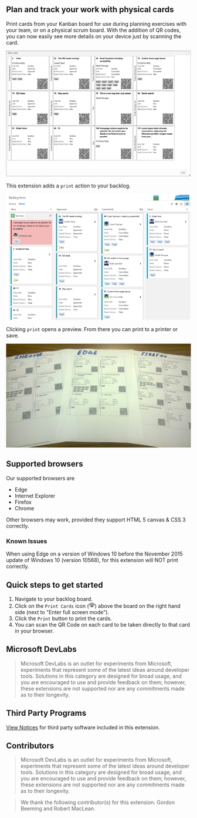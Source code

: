 ## Plan and track your work with physical cards ##

Print cards from your Kanban board for use during planning exercises with your team, or on a physical scrum board. With the addition of QR codes, you can now easily see more details on your device just by scanning the card.

![Physical cards](images/image1.png)

This extension adds a `print` action to your backlog.

![Use your browser](images/image3.png)

Clicking `print` opens a preview. From there you can print to a printer or save. 

![Physically printed](images/image2.png)

## Supported browsers ##

Our supported browsers are 
- Edge 
- Internet Explorer
- Firefox 
- Chrome

Other browsers may work, provided they support HTML 5 canvas &amp; CSS 3 correctly.

### Known Issues
When using Edge on a version of Windows 10 before the November 2015 update of Windows 10 (version 10568), for this extension will NOT print correctly.

## Quick steps to get started ##

1. Navigate to your backlog board.
2. Click on the `Print Cards` icon (![print cards icon](images/print-cards-icon-small.png)) above the board on the right hand side (next to "Enter full screen mode").
3. Click the `Print` button to print the cards. 
4. You can scan the QR Code on each card to be taken directly to that card in your browser.

## Microsoft DevLabs ##

> Microsoft DevLabs is an outlet for experiments from Microsoft, experiments that represent some of the latest ideas around developer tools. Solutions in this category are designed for broad usage, and you are encouraged to use and provide feedback on them; however, these extensions are not supported nor are any commitments made as to their longevity.

## Third Party Programs ##

[View Notices](https://marketplace.visualstudio.com/_apis/public/gallery/publisher/ms-devlabs/extension/PrintCards/latest/assetbyname/ThirdPartyNotices.txt) for third party software included in this extension.

## Contributors ##

> Microsoft DevLabs is an outlet for experiments from Microsoft, experiments that represent some of the latest ideas around developer tools. Solutions in this category are designed for broad usage, and you are encouraged to use and provide feedback on them; however, these extensions are not supported nor are any commitments made as to their longevity.

> We thank the following contributor(s) for this extension: Gordon Beeming and Robert MacLean.


